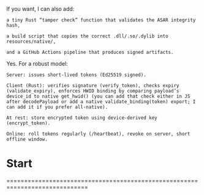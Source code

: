 If you want, I can also add:

    a tiny Rust “tamper check” function that validates the ASAR integrity hash,

    a build script that copies the correct .dll/.so/.dylib into resources/native/,

    and a GitHub Actions pipeline that produces signed artifacts.


Yes. For a robust model:

    Server: issues short-lived tokens (Ed25519 signed).

    Client (Rust): verifies signature (verify_token), checks expiry (validate_expiry), enforces HWID binding by comparing payload’s device_id to native get_hwid() (you can add that check either in JS after decodePayload or add a native validate_binding(token) export; I can add it if you prefer all-native).

    At rest: store encrypted token using device-derived key (encrypt_token).

    Online: roll tokens regularly (/heartbeat), revoke on server, short offline window.


Start
=============================================================================

=============================================================================
